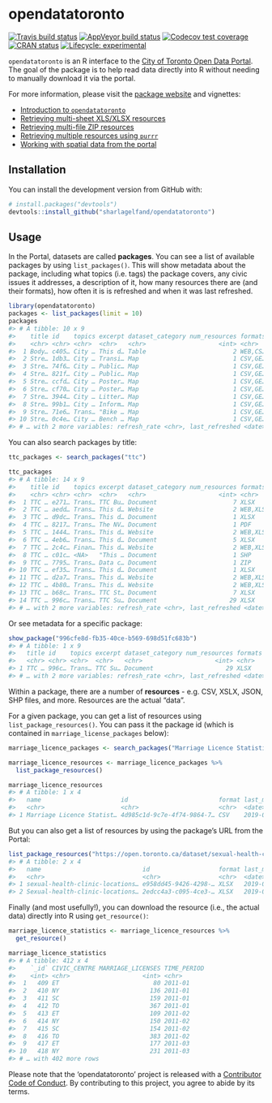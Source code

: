 
<!-- README.md is generated from README.Rmd. Please edit that file -->

# opendatatoronto

<!-- badges: start -->

[![Travis build
status](https://travis-ci.org/sharlagelfand/opendatatoronto.svg?branch=master)](https://travis-ci.org/sharlagelfand/opendatatoronto)
[![AppVeyor build
status](https://ci.appveyor.com/api/projects/status/github/sharlagelfand/opendatatoronto?branch=master&svg=true)](https://ci.appveyor.com/project/sharlagelfand/opendatatoronto)
[![Codecov test
coverage](https://codecov.io/gh/sharlagelfand/opendatatoronto/branch/master/graph/badge.svg)](https://codecov.io/gh/sharlagelfand/opendatatoronto?branch=master)
[![CRAN
status](https://www.r-pkg.org/badges/version/opendatatoronto)](https://cran.r-project.org/package=opendatatoronto)
[![Lifecycle:
experimental](https://img.shields.io/badge/lifecycle-maturing-blue.svg)](https://www.tidyverse.org/lifecycle/#experimental)
<!-- badges: end -->

`opendatatoronto` is an R interface to the [City of Toronto Open Data
Portal](https://portal0.cf.opendata.inter.sandbox-toronto.ca/). The goal
of the package is to help read data directly into R without needing to
manually download it via the portal.

For more information, please visit the [package
website](https://sharlagelfand.github.io/opendatatoronto/) and
vignettes:

  - [Introduction to
    `opendatatoronto`](https://sharlagelfand.github.io/opendatatoronto/articles/opendatatoronto.html)
  - [Retrieving multi-sheet XLS/XLSX
    resources](https://sharlagelfand.github.io/opendatatoronto/articles/multisheet_resources.html)
  - [Retrieving multi-file ZIP
    resources](https://sharlagelfand.github.io/opendatatoronto/articles/multifile_zip_resources.html)
  - [Retrieving multiple resources using
    `purrr`](https://sharlagelfand.github.io/opendatatoronto/articles/multiple_resources_purrr.html)
  - [Working with spatial data from the
    portal](https://sharlagelfand.github.io/opendatatoronto/articles/spatial_data.html)

## Installation

You can install the development version from GitHub with:

``` r
# install.packages("devtools")
devtools::install_github("sharlagelfand/opendatatoronto")
```

## Usage

In the Portal, datasets are called **packages**. You can see a list of
available packages by using `list_packages()`. This will show metadata
about the package, including what topics (i.e. tags) the package covers,
any civic issues it addresses, a description of it, how many resources
there are (and their formats), how often it is is refreshed and when it
was last refreshed.

``` r
library(opendatatoronto)
packages <- list_packages(limit = 10)
packages
#> # A tibble: 10 x 9
#>    title id    topics excerpt dataset_category num_resources formats
#>    <chr> <chr> <chr>  <chr>   <chr>                    <int> <chr>  
#>  1 Body… c405… City … This d… Table                        2 WEB,CS…
#>  2 Stre… 1db3… City … Transi… Map                          1 CSV,GE…
#>  3 Stre… 74f6… City … Public… Map                          1 CSV,GE…
#>  4 Stre… 821f… City … Public… Map                          1 CSV,GE…
#>  5 Stre… ccfd… City … Poster… Map                          1 CSV,GE…
#>  6 Stre… cf70… City … Poster… Map                          1 CSV,GE…
#>  7 Stre… 3944… City … Litter… Map                          1 CSV,GE…
#>  8 Stre… 99b1… City … Inform… Map                          1 CSV,GE…
#>  9 Stre… 71e6… Trans… "Bike … Map                          1 CSV,GE…
#> 10 Stre… 0c4e… City … Bench … Map                          1 CSV,GE…
#> # … with 2 more variables: refresh_rate <chr>, last_refreshed <date>
```

You can also search packages by title:

``` r
ttc_packages <- search_packages("ttc")

ttc_packages
#> # A tibble: 14 x 9
#>    title id    topics excerpt dataset_category num_resources formats
#>    <chr> <chr> <chr>  <chr>   <chr>                    <int> <chr>  
#>  1 TTC … e271… Trans… TTC Bu… Document                     7 XLSX   
#>  2 TTC … aedd… Trans… This d… Website                      2 WEB,XLS
#>  3 TTC … d9dc… Trans… This d… Document                     1 XLSX   
#>  4 TTC … 8217… Trans… The NV… Document                     1 PDF    
#>  5 TTC … 1444… Trans… This d… Website                      2 WEB,XLS
#>  6 TTC … 4eb6… Trans… This d… Document                     5 XLSX   
#>  7 TTC … 2c4c… Finan… This d… Website                      2 WEB,XLS
#>  8 TTC … c01c… <NA>   "This … Document                     1 SHP    
#>  9 TTC … 7795… Trans… Data c… Document                     1 ZIP    
#> 10 TTC … ef35… Trans… This d… Document                     1 XLSX   
#> 11 TTC … d2a7… Trans… This d… Website                      2 WEB,XLS
#> 12 TTC … 4b80… Trans… This d… Website                      2 WEB,XLS
#> 13 TTC … b68c… Trans… TTC St… Document                     7 XLSX   
#> 14 TTC … 996c… Trans… TTC Su… Document                    29 XLSX   
#> # … with 2 more variables: refresh_rate <chr>, last_refreshed <date>
```

Or see metadata for a specific package:

``` r
show_package("996cfe8d-fb35-40ce-b569-698d51fc683b")
#> # A tibble: 1 x 9
#>   title id    topics excerpt dataset_category num_resources formats
#>   <chr> <chr> <chr>  <chr>   <chr>                    <int> <chr>  
#> 1 TTC … 996c… Trans… TTC Su… Document                    29 XLSX   
#> # … with 2 more variables: refresh_rate <chr>, last_refreshed <date>
```

Within a package, there are a number of **resources** - e.g. CSV, XSLX,
JSON, SHP files, and more. Resources are the actual “data”.

For a given package, you can get a list of resources using
`list_package_resources()`. You can pass it the package id (which is
contained in `marriage_license_packages`
below):

``` r
marriage_licence_packages <- search_packages("Marriage Licence Statistics")

marriage_licence_resources <- marriage_licence_packages %>%
  list_package_resources()

marriage_licence_resources
#> # A tibble: 1 x 4
#>   name                      id                         format last_modified
#>   <chr>                     <chr>                      <chr>  <date>       
#> 1 Marriage Licence Statist… 4d985c1d-9c7e-4f74-9864-7… CSV    2019-08-01
```

But you can also get a list of resources by using the package’s URL from
the
Portal:

``` r
list_package_resources("https://open.toronto.ca/dataset/sexual-health-clinic-locations-hours-and-services/")
#> # A tibble: 2 x 4
#>   name                            id                   format last_modified
#>   <chr>                           <chr>                <chr>  <date>       
#> 1 sexual-health-clinic-locations… e958dd45-9426-4298-… XLSX   2019-08-15   
#> 2 Sexual-health-clinic-locations… 2edcc4a3-c095-4ce3-… XLSX   2019-08-15
```

Finally (and most usefully\!), you can download the resource (i.e., the
actual data) directly into R using `get_resource()`:

``` r
marriage_licence_statistics <- marriage_licence_resources %>%
  get_resource()

marriage_licence_statistics
#> # A tibble: 412 x 4
#>    `_id` CIVIC_CENTRE MARRIAGE_LICENSES TIME_PERIOD
#>    <int> <chr>                    <int> <chr>      
#>  1   409 ET                          80 2011-01    
#>  2   410 NY                         136 2011-01    
#>  3   411 SC                         159 2011-01    
#>  4   412 TO                         367 2011-01    
#>  5   413 ET                         109 2011-02    
#>  6   414 NY                         150 2011-02    
#>  7   415 SC                         154 2011-02    
#>  8   416 TO                         383 2011-02    
#>  9   417 ET                         177 2011-03    
#> 10   418 NY                         231 2011-03    
#> # … with 402 more rows
```

Please note that the ‘opendatatoronto’ project is released with a
[Contributor Code of Conduct](CODE_OF_CONDUCT.md). By contributing to
this project, you agree to abide by its terms.
